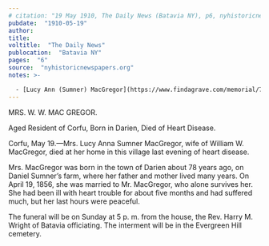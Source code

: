 ```yaml
---
# citation: "19 May 1910, The Daily News (Batavia NY), p6, nyhistoricnewspapers.org."
pubdate:  "1910-05-19"
author: 
title: 
voltitle:  "The Daily News"
publocation:  "Batavia NY"
pages:  "6"
source:  "nyhistoricnewspapers.org"
notes: >-

  - [Lucy Ann (Sumner) MacGregor](https://www.findagrave.com/memorial/75957932/lucy-ann-macgregor) (1832 to 18 May 1910).
---
```

MRS. W. W. MAC GREGOR.

Aged Resident of Corfu, Born in Darien, Died of Heart Disease.

Corfu, May 19.—Mrs. Lucy Anna Sumner MacGregor, wife of William W. MacGregor, died at her home in this village last evening of heart disease. 

Mrs. MacGregor was born in the town of Darien about 78 years ago, on Daniel Sumner’s farm, where her father and mother lived many years. On April 19, 1856, she was married to Mr. MacGregor, who alone survives her. She had been ill with heart trouble for about five months and had suffered much, but her last hours were peaceful.

The funeral will be on Sunday at 5 p. m. from the house, the Rev. Harry M. Wright of Batavia officiating. The interment will be in the Evergreen Hill cemetery.
